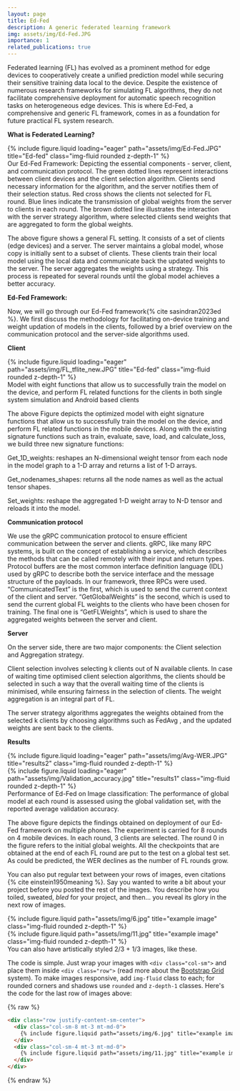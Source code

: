 ```yaml
---
layout: page
title: Ed-Fed
description: A generic federated learning framework
img: assets/img/Ed-Fed.JPG
importance: 1
related_publications: true
---
```


Federated learning (FL) has evolved as a prominent method for edge devices to cooperatively create a unified prediction model while securing their sensitive training data local to the device. Despite the existence of numerous research frameworks for simulating FL algorithms, they do not facilitate comprehensive deployment for automatic speech recognition tasks on heterogeneous edge devices. This is where Ed-Fed, a comprehensive and generic FL framework, comes in as a foundation for future practical FL system research.

**What is Federated Learning?**

<div class="row justify-content-sm-center">
    <div class="col-sm-4 mt-3 mt-md-0">
        {% include figure.liquid loading="eager" path="assets/img/Ed-Fed.JPG" title="Ed-fed" class="img-fluid rounded z-depth-1" %}
    </div>
</div>
<div class="caption">
    Our Ed-Fed Framework: Depicting the essential components - server, client, and communication protocol. The green dotted lines represent interactions between client devices and the client selection algorithm. Clients send necessary information for the algorithm, and the server notifies them of their selection status. Red cross shows the clients not selected for FL round. Blue lines indicate the transmission of global weights from the server to clients in each round. The brown dotted line illustrates the interaction with the server strategy algorithm, where selected clients send weights that are aggregated to form the global weights.
</div>

The above figure shows a general FL setting. It consists of a set of clients (edge devices) and a server. The server maintains a global model, whose copy is initially sent to a subset of clients. These clients train their local model using the local data and communicate back the updated weights to the server. The server aggregates the weights using a strategy. This process is repeated for several rounds until the global model achieves a better accuracy.

**Ed-Fed Framework:**

Now, we will go through our Ed-Fed framework{% cite sasindran2023ed %}. We first discuss the methodology for facilitating on-device training and weight updation of models in the clients, followed by a brief overview on the communication protocol and the server-side algorithms used.

**Client**

<div class="row justify-content-sm-center">
    <div class="col-sm-8 mt-3 mt-md-0">
        {% include figure.liquid loading="eager" path="assets/img/FL_tflite_new.JPG" title="Ed-fed" class="img-fluid rounded z-depth-1" %}
    </div>
</div>
<div class="caption">
Model with eight functions that allow us to successfully train the model on the device, and perform FL related functions for the clients in both single system simulation and Android based clients
</div>

The above Figure depicts the optimized model with eight signature functions that allow us to successfully train the model on the device, and perform FL related functions in the mobile devices. Along with the existing signature functions such as train, evaluate, save, load, and calculate_loss, we build three new signature functions:

Get_1D_weights: reshapes an N-dimensional weight tensor from each node in the model graph to a 1-D array and returns a list of 1-D arrays.

Get_nodenames_shapes: returns all the node names as well as the actual tensor shapes.

Set_weights: reshape the aggregated 1-D weight array to N-D tensor and reloads it into the model.

**Communication protocol**

We use the gRPC communication protocol to ensure efficient communication between the server and clients. gRPC, like many RPC systems, is built on the concept of establishing a service, which describes the methods that can be called remotely with their input and return types. Protocol buffers are the most common interface definition language (IDL) used by gRPC to describe both the service interface and the message structure of the payloads. In our framework, three RPCs were used. “CommunicatedText” is the first, which is used to send the current context of the client and server. “GetGlobalWeights” is the second, which is used to send the current global FL weights to the clients who have been chosen for training. The final one is “GetFLWeights”, which is used to share the aggregated weights between the server and client.

**Server**

On the server side, there are two major components: the Client selection and Aggregation strategy.

Client selection involves selecting k clients out of N available clients. In case of waiting time optimised client selection algorithms, the clients should be selected in such a way that the overall waiting time of the clients is minimised, while ensuring fairness in the selection of clients. The weight aggregation is an integral part of FL.

The server strategy algorithms aggregates the weights obtained from the selected k clients by choosing algorithms such as FedAvg , and the updated weights are sent back to the clients.

**Results**

<div class="row">
    <div class="col-sm-6 mt-3 mt-md-0">
        {% include figure.liquid loading="eager" path="assets/img/Avg-WER.JPG" title="results2" class="img-fluid rounded z-depth-1" %}
    </div>
    <div class="col-sm-6 mt-3 mt-md-0">
        {% include figure.liquid loading="eager" path="assets/img/Validation_accuracy.jpg" title="results1" class="img-fluid rounded z-depth-1" %}
    </div>
</div>
<div class="caption">
Performance of Ed-Fed on Image classification: The performance of global model at each round is assessed using the global validation set, with the reported average validation accuracy.
</div>



The above figure depicts the findings obtained on deployment of our Ed-Fed framework on multiple phones. The experiment is carried for 8 rounds on 4 mobile devices. In each round, 3 clients are selected. The round 0 in the figure refers to the initial global weights. All the checkpoints that are obtained at the end of each FL round are put to the test on a global test set. As could be predicted, the WER declines as the number of FL rounds grow.






You can also put regular text between your rows of images, even citations {% cite einstein1950meaning %}.
Say you wanted to write a bit about your project before you posted the rest of the images.
You describe how you toiled, sweated, _bled_ for your project, and then... you reveal its glory in the next row of images.

<div class="row justify-content-sm-center">
    <div class="col-sm-8 mt-3 mt-md-0">
        {% include figure.liquid path="assets/img/6.jpg" title="example image" class="img-fluid rounded z-depth-1" %}
    </div>
    <div class="col-sm-4 mt-3 mt-md-0">
        {% include figure.liquid path="assets/img/11.jpg" title="example image" class="img-fluid rounded z-depth-1" %}
    </div>
</div>
<div class="caption">
    You can also have artistically styled 2/3 + 1/3 images, like these.
</div>

The code is simple.
Just wrap your images with `<div class="col-sm">` and place them inside `<div class="row">` (read more about the <a href="https://getbootstrap.com/docs/4.4/layout/grid/">Bootstrap Grid</a> system).
To make images responsive, add `img-fluid` class to each; for rounded corners and shadows use `rounded` and `z-depth-1` classes.
Here's the code for the last row of images above:

{% raw %}

```html
<div class="row justify-content-sm-center">
  <div class="col-sm-8 mt-3 mt-md-0">
    {% include figure.liquid path="assets/img/6.jpg" title="example image" class="img-fluid rounded z-depth-1" %}
  </div>
  <div class="col-sm-4 mt-3 mt-md-0">
    {% include figure.liquid path="assets/img/11.jpg" title="example image" class="img-fluid rounded z-depth-1" %}
  </div>
</div>
```

{% endraw %}
